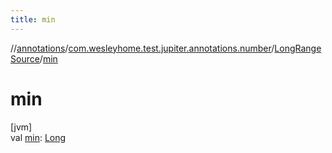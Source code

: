 ```yaml
---
title: min
---
```

//[annotations](../../../index.html)/[com.wesleyhome.test.jupiter.annotations.number](../index.html)/[LongRangeSource](index.html)/[min](min.html)



# min



[jvm]\
val [min](min.html): [Long](https://kotlinlang.org/api/latest/jvm/stdlib/kotlin/-long/index.html)




